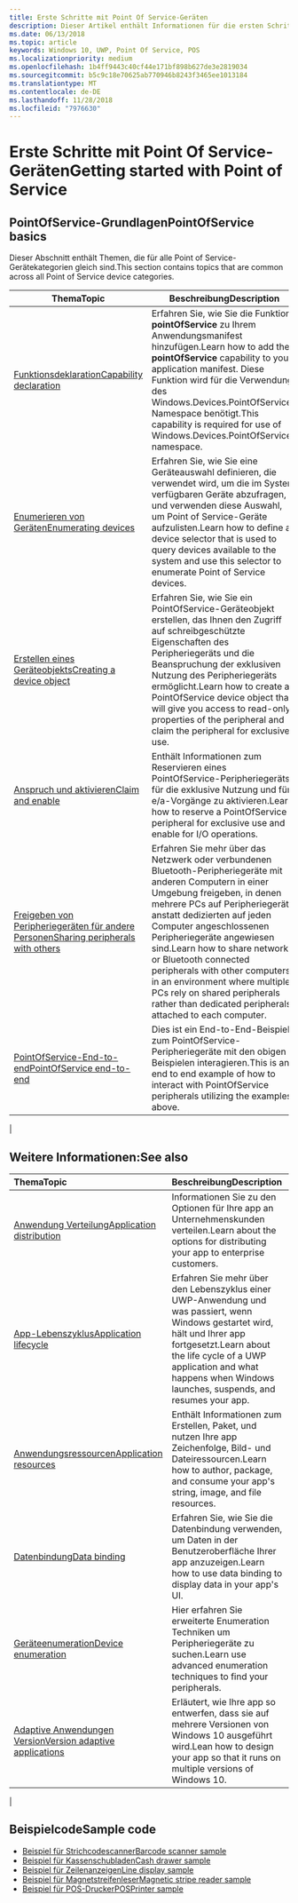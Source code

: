 ```yaml
---
title: Erste Schritte mit Point Of Service-Geräten
description: Dieser Artikel enthält Informationen für die ersten Schritte mit PointOfService-UWP-Apps.
ms.date: 06/13/2018
ms.topic: article
keywords: Windows 10, UWP, Point Of Service, POS
ms.localizationpriority: medium
ms.openlocfilehash: 1b4ff9443c40cf44e171bf898b627de3e2819034
ms.sourcegitcommit: b5c9c18e70625ab770946b8243f3465ee1013184
ms.translationtype: MT
ms.contentlocale: de-DE
ms.lasthandoff: 11/28/2018
ms.locfileid: "7976630"
---
```

# <a name="getting-started-with-point-of-service"></a><span data-ttu-id="4517a-104">Erste Schritte mit Point Of Service-Geräten</span><span class="sxs-lookup"><span data-stu-id="4517a-104">Getting started with Point of Service</span></span>

## <a name="pointofservice-basics"></a><span data-ttu-id="4517a-105">PointOfService-Grundlagen</span><span class="sxs-lookup"><span data-stu-id="4517a-105">PointOfService basics</span></span>

<span data-ttu-id="4517a-106">Dieser Abschnitt enthält Themen, die für alle Point of Service-Gerätekategorien gleich sind.</span><span class="sxs-lookup"><span data-stu-id="4517a-106">This section contains topics that are common across all Point of Service device categories.</span></span>

|<span data-ttu-id="4517a-107">Thema</span><span class="sxs-lookup"><span data-stu-id="4517a-107">Topic</span></span> |<span data-ttu-id="4517a-108">Beschreibung</span><span class="sxs-lookup"><span data-stu-id="4517a-108">Description</span></span> |
|------|------------|
| [<span data-ttu-id="4517a-109">Funktionsdeklaration</span><span class="sxs-lookup"><span data-stu-id="4517a-109">Capability declaration</span></span>](pos-basics-capability.md)      | <span data-ttu-id="4517a-110">Erfahren Sie, wie Sie die Funktion **pointOfService** zu Ihrem Anwendungsmanifest hinzufügen.</span><span class="sxs-lookup"><span data-stu-id="4517a-110">Learn how to add the **pointOfService** capability to your application manifest.</span></span>  <span data-ttu-id="4517a-111">Diese Funktion wird für die Verwendung des Windows.Devices.PointOfService-Namespace benötigt.</span><span class="sxs-lookup"><span data-stu-id="4517a-111">This capability is required for use of Windows.Devices.PointOfService namespace.</span></span>  |
| [<span data-ttu-id="4517a-112">Enumerieren von Geräten</span><span class="sxs-lookup"><span data-stu-id="4517a-112">Enumerating devices</span></span>](pos-basics-enumerating.md)        | <span data-ttu-id="4517a-113">Erfahren Sie, wie Sie eine Geräteauswahl definieren, die verwendet wird, um die im System verfügbaren Geräte abzufragen, und verwenden diese Auswahl, um Point of Service-Geräte aufzulisten.</span><span class="sxs-lookup"><span data-stu-id="4517a-113">Learn how to define a device selector that is used to query devices available to the system and use this selector to enumerate Point of Service devices.</span></span>  |
| [<span data-ttu-id="4517a-114">Erstellen eines Geräteobjekts</span><span class="sxs-lookup"><span data-stu-id="4517a-114">Creating a device object</span></span>](pos-basics-deviceobject.md)  | <span data-ttu-id="4517a-115">Erfahren Sie, wie Sie ein PointOfService-Geräteobjekt erstellen, das Ihnen den Zugriff auf schreibgeschützte Eigenschaften des Peripheriegeräts und die Beanspruchung der exklusiven Nutzung des Peripheriegeräts ermöglicht.</span><span class="sxs-lookup"><span data-stu-id="4517a-115">Learn how to create a PointOfService device object that will give you access to read-only properties of the peripheral and claim the peripheral for exclusive use.</span></span> |
| [<span data-ttu-id="4517a-116">Anspruch und aktivieren</span><span class="sxs-lookup"><span data-stu-id="4517a-116">Claim and enable</span></span> ](pos-basics-claim.md)  | <span data-ttu-id="4517a-117">Enthält Informationen zum Reservieren eines PointOfService-Peripheriegeräts für die exklusive Nutzung und für e/a-Vorgänge zu aktivieren.</span><span class="sxs-lookup"><span data-stu-id="4517a-117">Learn how to reserve a PointOfService peripheral for exclusive use and enable for I/O operations.</span></span>  |
| [<span data-ttu-id="4517a-118">Freigeben von Peripheriegeräten für andere Personen</span><span class="sxs-lookup"><span data-stu-id="4517a-118">Sharing peripherals with others</span></span>](pos-basics-sharing.md) | <span data-ttu-id="4517a-119">Erfahren Sie mehr über das Netzwerk oder verbundenen Bluetooth-Peripheriegeräte mit anderen Computern in einer Umgebung freigeben, in denen mehrere PCs auf Peripheriegeräte anstatt dedizierten auf jeden Computer angeschlossenen Peripheriegeräte angewiesen sind.</span><span class="sxs-lookup"><span data-stu-id="4517a-119">Learn how to share network or Bluetooth connected peripherals with other computers in an environment where multiple PCs rely on shared peripherals rather than dedicated peripherals attached to each computer.</span></span>
| [<span data-ttu-id="4517a-120">PointOfService-End-to-end</span><span class="sxs-lookup"><span data-stu-id="4517a-120">PointOfService end-to-end</span></span>](pos-get-started.md)  | <span data-ttu-id="4517a-121">Dies ist ein End-to-End-Beispiel zum PointOfService-Peripheriegeräte mit den obigen Beispielen interagieren.</span><span class="sxs-lookup"><span data-stu-id="4517a-121">This is an end to end example of how to interact with PointOfService peripherals utilizing the examples above.</span></span> |
|

## <a name="see-also"></a><span data-ttu-id="4517a-122">Weitere Informationen:</span><span class="sxs-lookup"><span data-stu-id="4517a-122">See also</span></span>

| <span data-ttu-id="4517a-123">Thema</span><span class="sxs-lookup"><span data-stu-id="4517a-123">Topic</span></span>   | <span data-ttu-id="4517a-124">Beschreibung</span><span class="sxs-lookup"><span data-stu-id="4517a-124">Description</span></span> |
|:--------|:------------|
| [<span data-ttu-id="4517a-125">Anwendung Verteilung</span><span class="sxs-lookup"><span data-stu-id="4517a-125">Application distribution</span></span>](../publish/distribute-lob-apps-to-enterprises.md) | <span data-ttu-id="4517a-126">Informationen Sie zu den Optionen für Ihre app an Unternehmenskunden verteilen.</span><span class="sxs-lookup"><span data-stu-id="4517a-126">Learn about the options for distributing your app to enterprise customers.</span></span> |
| [<span data-ttu-id="4517a-127">App-Lebenszyklus</span><span class="sxs-lookup"><span data-stu-id="4517a-127">Application lifecycle</span></span>](../launch-resume/app-lifecycle.md) | <span data-ttu-id="4517a-128">Erfahren Sie mehr über den Lebenszyklus einer UWP-Anwendung und was passiert, wenn Windows gestartet wird, hält und Ihrer app fortgesetzt.</span><span class="sxs-lookup"><span data-stu-id="4517a-128">Learn about the life cycle of a UWP application and what happens when Windows launches, suspends, and resumes your app.</span></span> |
| [<span data-ttu-id="4517a-129">Anwendungsressourcen</span><span class="sxs-lookup"><span data-stu-id="4517a-129">Application resources</span></span>](../app-resources/index.md) | <span data-ttu-id="4517a-130">Enthält Informationen zum Erstellen, Paket, und nutzen Ihre app Zeichenfolge, Bild- und Dateiressourcen.</span><span class="sxs-lookup"><span data-stu-id="4517a-130">Learn how to author, package, and consume your app's string, image, and file resources.</span></span> |
| [<span data-ttu-id="4517a-131">Datenbindung</span><span class="sxs-lookup"><span data-stu-id="4517a-131">Data binding</span></span>](../data-binding/index.md) | <span data-ttu-id="4517a-132">Erfahren Sie, wie Sie die Datenbindung verwenden, um Daten in der Benutzeroberfläche Ihrer app anzuzeigen.</span><span class="sxs-lookup"><span data-stu-id="4517a-132">Learn how to use data binding to display data in your app's UI.</span></span> |
| [<span data-ttu-id="4517a-133">Geräteenumeration</span><span class="sxs-lookup"><span data-stu-id="4517a-133">Device enumeration</span></span>](enumerate-devices.md) | <span data-ttu-id="4517a-134">Hier erfahren Sie erweiterte Enumeration Techniken um Peripheriegeräte zu suchen.</span><span class="sxs-lookup"><span data-stu-id="4517a-134">Learn use advanced enumeration techniques to find your peripherals.</span></span>|
| [<span data-ttu-id="4517a-135">Adaptive Anwendungen Version</span><span class="sxs-lookup"><span data-stu-id="4517a-135">Version adaptive applications</span></span>](../debug-test-perf/version-adaptive-apps.md) | <span data-ttu-id="4517a-136">Erläutert, wie Ihre app so entwerfen, dass sie auf mehrere Versionen von Windows 10 ausgeführt wird.</span><span class="sxs-lookup"><span data-stu-id="4517a-136">Lean how to design your app so that it runs on multiple versions of Windows 10.</span></span>|
|


## <a name="sample-code"></a><span data-ttu-id="4517a-137">Beispielcode</span><span class="sxs-lookup"><span data-stu-id="4517a-137">Sample code</span></span>
+ [<span data-ttu-id="4517a-138">Beispiel für Strichcodescanner</span><span class="sxs-lookup"><span data-stu-id="4517a-138">Barcode scanner sample</span></span>](https://github.com/Microsoft/Windows-universal-samples/tree/master/Samples/BarcodeScanner)
+ [<span data-ttu-id="4517a-139">Beispiel für Kassenschubladen</span><span class="sxs-lookup"><span data-stu-id="4517a-139">Cash drawer sample</span></span>]( https://github.com/Microsoft/Windows-universal-samples/tree/master/Samples/CashDrawer)
+ [<span data-ttu-id="4517a-140">Beispiel für Zeilenanzeigen</span><span class="sxs-lookup"><span data-stu-id="4517a-140">Line display sample</span></span>](https://github.com/Microsoft/Windows-universal-samples/tree/master/Samples/LineDisplay)
+ [<span data-ttu-id="4517a-141">Beispiel für Magnetstreifenleser</span><span class="sxs-lookup"><span data-stu-id="4517a-141">Magnetic stripe reader sample</span></span>](https://github.com/Microsoft/Windows-universal-samples/tree/master/Samples/MagneticStripeReader)
+ [<span data-ttu-id="4517a-142">Beispiel für POS-Drucker</span><span class="sxs-lookup"><span data-stu-id="4517a-142">POSPrinter sample</span></span>](https://github.com/Microsoft/Windows-universal-samples/tree/master/Samples/PosPrinter)

